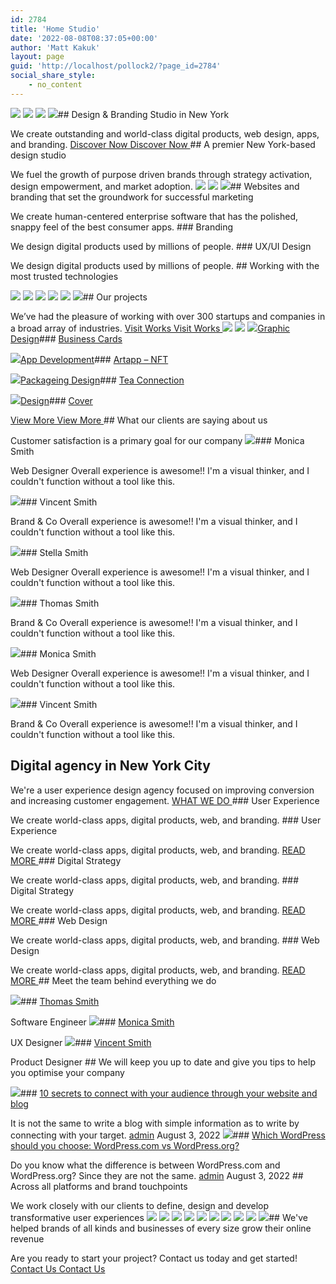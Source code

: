 ```yaml
---
id: 2784
title: 'Home Studio'
date: '2022-08-08T08:37:05+00:00'
author: 'Matt Kakuk'
layout: page
guid: 'http://localhost/pollock2/?page_id=2784'
social_share_style:
    - no_content
---
```


![](https://digitaltransformationmanagement.ai/wp-content/uploads/2022/08/dots1.svg) ![](https://digitaltransformationmanagement.ai/wp-content/uploads/2022/08/dots1.svg) ![](https://digitaltransformationmanagement.ai/wp-content/uploads/2022/08/dots5.svg) ![](https://digitaltransformationmanagement.ai/wp-content/uploads/2022/08/dots5.svg)## Design &amp; Branding Studio in New York

 We create outstanding and world-class digital products, web design, apps, and branding. [ Discover Now Discover Now ](https://tplabs.co/pollock/services/) [ ](https://www.youtube.com/watch?v=nEntUzCFXv4)## A premier New York-based design studio

 We fuel the growth of purpose driven brands through strategy activation, design empowerment, and market adoption. ![](https://digitaltransformationmanagement.ai/wp-content/uploads/2022/08/studio-img2.webp) ![](https://digitaltransformationmanagement.ai/wp-content/uploads/2022/08/studio-img1.webp) ![](https://digitaltransformationmanagement.ai/wp-content/uploads/2022/08/dots1.svg)## Websites and branding that set the groundwork for successful marketing

 We create human-centered enterprise software that has the polished, snappy feel of the best consumer apps. ### Branding

We design digital products used by millions of people. ### UX/UI Design

We design digital products used by millions of people. ## Working with the most trusted technologies

 ![](https://digitaltransformationmanagement.ai/wp-content/uploads/2022/09/google.svg) ![](https://digitaltransformationmanagement.ai/wp-content/uploads/2022/09/js.svg) ![](https://digitaltransformationmanagement.ai/wp-content/uploads/2022/09/aws.svg) ![](https://digitaltransformationmanagement.ai/wp-content/uploads/2022/09/stripe.svg) ![](https://digitaltransformationmanagement.ai/wp-content/uploads/2022/09/cisco.svg) ![](https://digitaltransformationmanagement.ai/wp-content/uploads/2022/09/ts.svg)## Our projects

 We’ve had the pleasure of working with over 300 startups and companies in a broad array of industries. [ Visit Works Visit Works ](https://tplabs.co/pollock/projects/) ![](https://digitaltransformationmanagement.ai/wp-content/uploads/2022/08/dots1.svg) ![](https://digitaltransformationmanagement.ai/wp-content/uploads/2022/08/dots6.svg) [![](https://digitaltransformationmanagement.ai/wp-content/uploads/2022/08/studio-project-1.webp)](https://tplabs.co/pollock/project/business-cards/)[Graphic Design](https://tplabs.co/pollock/project_category/graphic-design/)### [Business Cards](https://tplabs.co/pollock/project/business-cards/)

 [ ](https://tplabs.co/pollock/project/business-cards/) [ ](https://tplabs.co/pollock/project/business-cards/) [![](https://digitaltransformationmanagement.ai/wp-content/uploads/2022/08/studio-project-2.webp)](https://tplabs.co/pollock/project/artapp-nft/)[App Development](https://tplabs.co/pollock/project_category/app-development/)### [Artapp – NFT](https://tplabs.co/pollock/project/artapp-nft/)

 [ ](https://tplabs.co/pollock/project/artapp-nft/) [ ](https://tplabs.co/pollock/project/artapp-nft/) [![](https://digitaltransformationmanagement.ai/wp-content/uploads/2022/08/studio-project-3.webp)](https://tplabs.co/pollock/project/tea-connection/)[Packageing Design](https://tplabs.co/pollock/project_category/packageing-design/)### [Tea Connection](https://tplabs.co/pollock/project/tea-connection/)

 [ ](https://tplabs.co/pollock/project/tea-connection/) [ ](https://tplabs.co/pollock/project/tea-connection/) [![](https://digitaltransformationmanagement.ai/wp-content/uploads/2022/08/studio-project-4.webp)](https://tplabs.co/pollock/project/cover/)[Design](https://tplabs.co/pollock/project_category/design/)### [Cover](https://tplabs.co/pollock/project/cover/)

 [ ](https://tplabs.co/pollock/project/cover/) [ ](https://tplabs.co/pollock/project/cover/)   [ View More View More ](https://tplabs.co/pollock/projects/)## What our clients are saying about us

 Customer satisfaction is a primary goal for our company ![](https://digitaltransformationmanagement.ai/wp-content/uploads/2022/08/avatar-01.webp)### Monica Smith

Web Designer Overall experience is awesome!! I'm a visual thinker, and I couldn't function without a tool like this.

 ![](https://digitaltransformationmanagement.ai/wp-content/uploads/2022/08/avatar-02.webp)### Vincent Smith

Brand &amp; Co Overall experience is awesome!! I'm a visual thinker, and I couldn't function without a tool like this.

 ![](https://digitaltransformationmanagement.ai/wp-content/uploads/2022/08/avatar-03.webp)### Stella Smith

Web Designer Overall experience is awesome!! I'm a visual thinker, and I couldn't function without a tool like this.

 ![](https://digitaltransformationmanagement.ai/wp-content/uploads/2022/08/avatar-04.webp)### Thomas Smith

Brand &amp; Co Overall experience is awesome!! I'm a visual thinker, and I couldn't function without a tool like this.

 ![](https://digitaltransformationmanagement.ai/wp-content/uploads/2022/08/avatar-01.webp)### Monica Smith

Web Designer Overall experience is awesome!! I'm a visual thinker, and I couldn't function without a tool like this.

 ![](https://digitaltransformationmanagement.ai/wp-content/uploads/2022/08/avatar-02.webp)### Vincent Smith

Brand &amp; Co Overall experience is awesome!! I'm a visual thinker, and I couldn't function without a tool like this.

## Digital agency in New York City

 We're a user experience design agency focused on improving conversion and increasing customer engagement. [ WHAT WE DO ](https://tplabs.co/pollock/services/)###  User Experience

We create world-class apps, digital products, web, and branding. ###  User Experience

We create world-class apps, digital products, web, and branding. [ READ MORE ](https://tplabs.co/pollock/services/)###  Digital Strategy

We create world-class apps, digital products, web, and branding. ###  Digital Strategy

We create world-class apps, digital products, web, and branding. [ READ MORE ](#)### Web Design

We create world-class apps, digital products, web, and branding. ### Web Design

We create world-class apps, digital products, web, and branding. [ READ MORE ](https://tplabs.co/pollock/services/)## Meet the team behind everything we do

 [![](https://digitaltransformationmanagement.ai/wp-content/uploads/2022/08/team-01.webp)](#)### [Thomas Smith](#)

Software Engineer [](https://www.facebook.com)[](https://www.instagram.com)[](https://www.linkedin.com)[](https://www.twitter.com) [![](https://digitaltransformationmanagement.ai/wp-content/uploads/2022/08/team-02.webp)](#)### [Monica Smith](#)

UX Designer [](https://www.facebook.com)[](https://www.instagram.com)[](https://www.linkedin.com)[](https://www.twitter.com) [![](https://digitaltransformationmanagement.ai/wp-content/uploads/2022/08/team-03.webp)](#)### [Vincent Smith](#)

Product Designer [](https://www.facebook.com)[](https://www.instagram.com)[](https://www.linkedin.com)[](https://www.twitter.com)## We will keep you up to date and give you tips to help you optimise your company

 [![](https://tplabs.co/pollock/wp-content/uploads/2022/08/blog-05-370x300.webp)](https://tplabs.co/pollock/10-secrets-to-connect-with-your-audience-through-your-website-and-blog/)### [10 secrets to connect with your audience through your website and blog](https://tplabs.co/pollock/10-secrets-to-connect-with-your-audience-through-your-website-and-blog/)

It is not the same to write a blog with simple information as to write by connecting with your target. [admin](https://tplabs.co/pollock/author/admin/ "View all posts by admin") August 3, 2022 [![](https://tplabs.co/pollock/wp-content/uploads/2022/08/blog-04-370x300.webp)](https://tplabs.co/pollock/which-wordpress-should-you-choose-wordpress-com-vs-wordpress-org/)### [Which WordPress should you choose: WordPress.com vs WordPress.org?](https://tplabs.co/pollock/which-wordpress-should-you-choose-wordpress-com-vs-wordpress-org/)

Do you know what the difference is between WordPress.com and WordPress.org? Since they are not the same. [admin](https://tplabs.co/pollock/author/admin/ "View all posts by admin") August 3, 2022 ##  Across all platforms and brand touchpoints

 We work closely with our clients to define, design and develop transformative user experiences ![](https://digitaltransformationmanagement.ai/wp-content/uploads/2022/08/Map.webp) ![](https://digitaltransformationmanagement.ai/wp-content/uploads/2022/08/bandeox.svg) ![](https://digitaltransformationmanagement.ai/wp-content/uploads/2022/08/smile.io_.svg) ![](https://digitaltransformationmanagement.ai/wp-content/uploads/2022/08/bb.svg) ![](https://digitaltransformationmanagement.ai/wp-content/uploads/2022/08/mailchimp-1.svg) ![](https://digitaltransformationmanagement.ai/wp-content/uploads/2022/08/bold.svg) ![](https://digitaltransformationmanagement.ai/wp-content/uploads/2022/08/shogun.svg) ![](https://digitaltransformationmanagement.ai/wp-content/uploads/2022/08/klavio.svg) ![](https://digitaltransformationmanagement.ai/wp-content/uploads/2022/08/shopify.svg) ![](https://digitaltransformationmanagement.ai/wp-content/uploads/2022/08/gratio.svg)## We've helped brands of all kinds and businesses of every size grow their online revenue

 Are you ready to start your project? Contact us today and get started! [ Contact Us Contact Us ](https://tplabs.co/pollock/contact/)